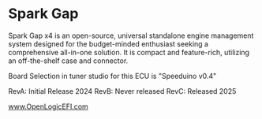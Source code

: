 # Spark Gap

Spark Gap x4 is an open-source, universal standalone engine management system designed
for the budget-minded enthusiast seeking a comprehensive all-in-one solution.
It is compact and feature-rich, utilizing an off-the-shelf case and connector.

Board Selection in tuner studio for this ECU is "Speeduino v0.4"

RevA: Initial Release 2024
RevB: Never released
RevC: Released 2025

www.OpenLogicEFI.com
